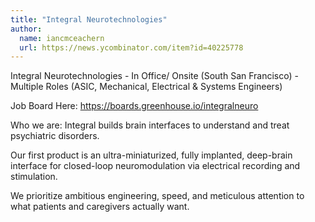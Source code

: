 ```yaml
---
title: "Integral Neurotechnologies"
author:
  name: iancmceachern
  url: https://news.ycombinator.com/item?id=40225778
---
```

Integral Neurotechnologies - In Office&#x2F; Onsite (South San Francisco) - Multiple Roles (ASIC, Mechanical, Electrical &amp; Systems Engineers)

Job Board Here: <a href="https:&#x2F;&#x2F;boards.greenhouse.io&#x2F;integralneuro" rel="nofollow">https:&#x2F;&#x2F;boards.greenhouse.io&#x2F;integralneuro</a>

Who we are: Integral builds brain interfaces to understand and treat psychiatric disorders.

Our first product is an ultra-miniaturized, fully implanted, deep-brain interface for closed-loop neuromodulation via electrical recording and stimulation.

We prioritize ambitious engineering, speed, and meticulous attention to what patients and caregivers actually want.
